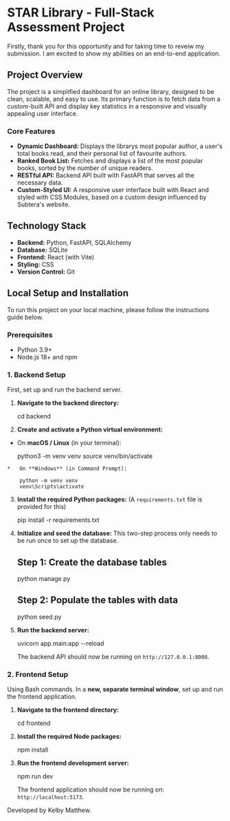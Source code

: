 # STAR Library - Full-Stack Assessment Project

Firstly, thank you for this opportunity and for taking time to reveiw my submission. I am excited to show my abilities on an end-to-end application.

## Project Overview

The project is a simplified dashboard for an online library, designed to be clean, scalable, and easy to use. Its primary function is to fetch data from a custom-built API and display key statistics in a responsive and visually appealing user interface.

### Core Features
- **Dynamic Dashboard:** Displays the librarys most popular author, a user's total books read, and their personal list of favourite authors.
- **Ranked Book List:** Fetches and displays a list of the most popular books, sorted by the number of unique readers.
- **RESTful API:** Backend API built with FastAPI that serves all the necessary data.
- **Custom-Styled UI:** A responsive user interface built with React and styled with CSS Modules, based on a custom design influenced by Subtera's website.

## Technology Stack

- **Backend:** Python, FastAPI, SQLAlchemy
- **Database:** SQLite
- **Frontend:** React (with Vite)
- **Styling:** CSS 
- **Version Control:** Git

## Local Setup and Installation

To run this project on your local machine, please follow the instructions guide below.

### Prerequisites

- Python 3.9+
- Node.js 18+ and npm


### 1. Backend Setup

First, set up and run the backend server.

1.  **Navigate to the backend directory:**
    
    cd backend
    

2.  **Create and activate a Python virtual environment:**
    
   *   On **macOS / Linux** (in your terminal):
       
        python3 -m venv venv
        source venv/bin/activate

    *   On **Windows** (in Command Prompt):
       
        python -m venv venv
        venv\Scripts\activate
       

3.  **Install the required Python packages:**
    (A `requirements.txt` file is provided for this)
    
    pip install -r requirements.txt
    

4.  **Initialize and seed the database:**
    This two-step process only needs to be run once to set up the database.
    
    ## Step 1: Create the database tables

    python manage.py

    ## Step 2: Populate the tables with data

    python seed.py
    

5.  **Run the backend server:**
    
    uvicorn app.main:app --reload
    
    The backend API should now be running on `http://127.0.0.1:8000`.


### 2. Frontend Setup
Using Bash commands.
In a **new, separate terminal window**, set up and run the frontend application.

1.  **Navigate to the frontend directory:**
    
    cd frontend
  

2.  **Install the required Node packages:**
    
    npm install
    

3.  **Run the frontend development server:**
    
    npm run dev
    
    The frontend application should now be running on: `http://localhost:5173`.


Developed by Kelby Matthew.